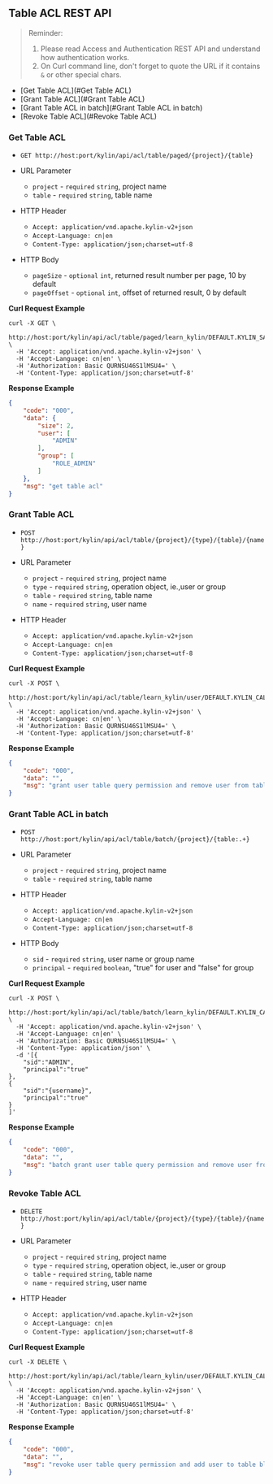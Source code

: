 ## Table ACL REST API

> Reminder:
>
> 1. Please read Access and Authentication REST API and understand how authentication works.
> 2. On Curl command line, don't forget to quote the URL if it contains `&` or other special chars.



* [Get Table ACL](#Get Table ACL)
* [Grant Table ACL](#Grant Table ACL)
* [Grant Table ACL in batch](#Grant Table ACL in batch)
* [Revoke Table ACL](#Revoke Table ACL)



### Get Table ACL

- `GET http://host:port/kylin/api/acl/table/paged/{project}/{table}`


- URL Parameter
    * `project` - `required` `string`, project name
    * `table` - `required` `string`, table name

- HTTP Header
	- `Accept: application/vnd.apache.kylin-v2+json`
	- `Accept-Language: cn|en`
	- `Content-Type: application/json;charset=utf-8`


- HTTP Body
    * `pageSize` - `optional` `int`,  returned result number per page, 10 by default
    * `pageOffset` - `optional` `int`,  offset of returned result, 0 by default


**Curl Request Example**

```shell
curl -X GET \
  http://host:port/kylin/api/acl/table/paged/learn_kylin/DEFAULT.KYLIN_SALES \
  -H 'Accept: application/vnd.apache.kylin-v2+json' \
  -H 'Accept-Language: cn|en' \
  -H 'Authorization: Basic QURNSU46S1lMSU4=' \
  -H 'Content-Type: application/json;charset=utf-8'
```

**Response Example**

```JSON
{
    "code": "000", 
    "data": {
        "size": 2, 
        "user": [
            "ADMIN"
        ], 
        "group": [
            "ROLE_ADMIN"
        ]
    }, 
    "msg": "get table acl"
}
```



### Grant Table ACL

- `POST http://host:port/kylin/api/acl/table/{project}/{type}/{table}/{name}`


- URL Parameter
    * `project` - `required` `string`, project name
    * `type` - `required` `string`, operation object, ie.,user or group
    * `table` - `required` `string`, table name
	* `name` - `required` `string`, user name


- HTTP Header
	- `Accept: application/vnd.apache.kylin-v2+json`
	- `Accept-Language: cn|en`
	- `Content-Type: application/json;charset=utf-8`


**Curl Request Example**

```shell
curl -X POST \
  http://host:port/kylin/api/acl/table/learn_kylin/user/DEFAULT.KYLIN_CAL_DT/ADMIN \
  -H 'Accept: application/vnd.apache.kylin-v2+json' \
  -H 'Accept-Language: cn|en' \
  -H 'Authorization: Basic QURNSU46S1lMSU4=' \
  -H 'Content-Type: application/json;charset=utf-8'
```


**Response Example**

```JSON
{
    "code": "000",
    "data": "",
    "msg": "grant user table query permission and remove user from table black list."
}
```



### Grant Table ACL in batch


- `POST http://host:port/kylin/api/acl/table/batch/{project}/{table:.+}`


- URL Parameter
    * `project` - `required` `string`, project name
    * `table` - `required` `string`, table name


- HTTP Header
	- `Accept: application/vnd.apache.kylin-v2+json`
	- `Accept-Language: cn|en`
	- `Content-Type: application/json;charset=utf-8`


- HTTP Body
    * `sid` - `required` `string`, user name or group name
    * `principal` - `required` `boolean`, "true" for user and "false" for group


**Curl Request Example**

```shell
curl -X POST \
  http://host:port/kylin/api/acl/table/batch/learn_kylin/DEFAULT.KYLIN_CAL_DT \
  -H 'Accept: application/vnd.apache.kylin-v2+json' \
  -H 'Accept-Language: cn|en' \
  -H 'Authorization: Basic QURNSU46S1lMSU4=' \
  -H 'Content-Type: application/json' \
  -d '[{
	"sid":"ADMIN",
	"principal":"true"
},
{
	"sid":"{username}",
	"principal":"true"
}
]'
```

**Response Example**
```json
{
    "code": "000",
    "data": "",
    "msg": "batch grant user table query permission and remove user from table black list"
}
```



### Revoke Table ACL

- `DELETE http://host:port/kylin/api/acl/table/{project}/{type}/{table}/{name}`


- URL Parameter
    * `project` - `required` `string`, project name
    * `type` - `required` `string`, operation object, ie.,user or group
    * `table` - `required` `string`, table name
    * `name` - `required` `string`, user name


- HTTP Header
	- `Accept: application/vnd.apache.kylin-v2+json`
	- `Accept-Language: cn|en`
	- `Content-Type: application/json;charset=utf-8`


**Curl Request Example**

```shell
curl -X DELETE \
  http://host:port/kylin/api/acl/table/learn_kylin/user/DEFAULT.KYLIN_CAL_DT/ADMIN \
  -H 'Accept: application/vnd.apache.kylin-v2+json' \
  -H 'Accept-Language: cn|en' \
  -H 'Authorization: Basic QURNSU46S1lMSU4=' \
  -H 'Content-Type: application/json;charset=utf-8'
```


**Response Example**

```JSON
{
    "code": "000",
    "data": "",
    "msg": "revoke user table query permission and add user to table black list."
}
```